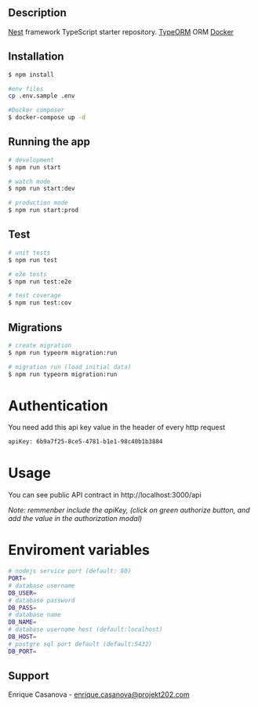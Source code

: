 ## Description

[Nest](https://github.com/nestjs/nest) framework TypeScript starter repository.
[TypeORM](https://typeorm.io/#/) ORM
[Docker](https://www.docker.com)

## Installation

```bash
$ npm install

#env files
cp .env.sample .env

#Docker composer
$ docker-compose up -d

```

## Running the app

```bash
# development
$ npm run start

# watch mode
$ npm run start:dev

# production mode
$ npm run start:prod
```

## Test

```bash
# unit tests
$ npm run test

# e2e tests
$ npm run test:e2e

# test coverage
$ npm run test:cov
```

## Migrations

```bash
# create migration
$ npm run typeorm migration:run

# migration run (load initial data)
$ npm run typeorm migration:run

```

# Authentication

You need add this api key value in the header of every http request

```bash
apiKey: 6b9a7f25-8ce5-4781-b1e1-98c40b1b3884
```

# Usage

You can see public API contract in http://localhost:3000/api

_Note: remmenber include the apiKey, (click on green authorize button, and add the value in the authorization modal)_

# Enviroment variables

```bash
# nodejs service port (default: 80)
PORT=
# database username
DB_USER=
# database password
DB_PASS=
# database name
DB_NAME=
# database username host (default:localhost)
DB_HOST=
# postgre sql port default (default:5432)
DB_PORT=
```

## Support

Enrique Casanova - [enrique.casanova@projekt202.com](mailto:enrique.casanova@projekt202.com)
